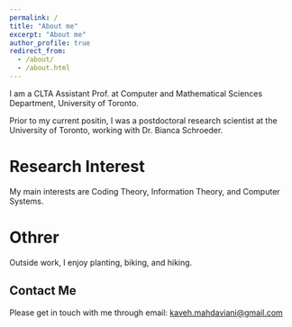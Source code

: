 ```yaml
---
permalink: /
title: "About me"
excerpt: "About me"
author_profile: true
redirect_from: 
  - /about/
  - /about.html
---
```


I am a CLTA Assistant Prof. at Computer and Mathematical Sciences Department, University of Toronto.

Prior to my current positin, I was a postdoctoral research scientist at the University of Toronto, working with Dr. Bianca Schroeder.


Research Interest
======
My main interests are Coding Theory, Information Theory, and Computer Systems.


Othrer
======


Outside work, I enjoy planting, biking, and hiking.



Contact Me
------
Please get in touch with me through email: kaveh.mahdaviani@gmail.com



